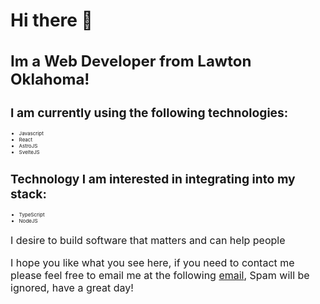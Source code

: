# Hi there 👋
<h1 style="font-size: 1.5rem">Im a Web Developer from Lawton Oklahoma!</h1>
<h2 style="font-size: 1.2rem">I am currently using the following technologies:</h2>
<ul style="font-size: .5rem">
  <li>Javascript</li> 
  <li>React</li>
  <li>AstroJS</li>
  <li>SvelteJS</li>
</ul>
</hr>
<h2 style="font-size: 1.2rem">Technology I am interested in integrating into my stack:</h2>
<ul style="font-size: .5rem">
    <li>TypeScript</li>
    <li>NodeJS</li>
</ul>

<p style="font-size: 1rem"> I desire to build software that matters and can help people </p>
<p style="font-size: 1rem"> I hope you like what you see here, if you need to contact me please feel free to email me at the following <a href="mailTo:aaronendsley@gmail.com">email</a>, Spam will be ignored, have a great day!</p> 




<!--
**aaronendsley/aaronendsley** is a ✨ _special_ ✨ repository because its `README.md` (this file) appears on your GitHub profile.


